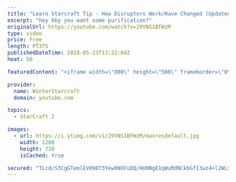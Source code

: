 ```yaml
---
title: "Learn Starcraft Tip - How Disruptors Work/Have Changed (Updated Patch 4.0 2018)"
excerpt: "hey bby you want some purification?"
originalUrl: https://youtube.com/watch?v=29YNS1BFWzM
type: video
price: Free
length: PT37S
publishedDateTime: 2018-05-23T13:22:04Z
heat: 50

featuredContent: "<iframe width=\"800\" height=\"500\" frameborder=\"0\" src=\"https://www.youtube.com/embed/29YNS1BFWzM\" allow=\"accelerometer; autoplay; encrypted-media; gyroscope; picture-in-picture\" allowfullscreen></iframe>"

provider:
  name: WinterStarcraft
  domain: youtube.com

topics:
  - StarCraft 2

images:
  - url: https://i.ytimg.com/vi/29YNS1BFWzM/maxresdefault.jpg
    width: 1280
    height: 720
    isCached: true

secured: "TLcd/S3CgGTemlEV090T3Yew6NOFuDQ/HUNNgE1qWuMdNCkbGfI3wz4+l2WLxqM6DqsUr+gNCdoQkkNOxUIelH+KBjiDdJgwm4nywyiwBjjrfPSDRHnlt+zR0n/Z449p6sl0iGlcftP0O0ILks1/eLJHzuzB5lMdUS+1Vg3pmJbCC0aE41r/1nX1fxdVfKUH6fCv0uG3JQoBsg8GUn25BlactDcsdHBXFivmz888P1tzxQjRNG+vLJilSJREg1v0VFhiBPy2VmACThfGrY0iuD9f1BVNahXP+/6bTDeCbzm+FM1R5D2wgTiszjTkWYQFwWK+sqToFOvoC5Zbo+/rRDNV75yj24RNywQjPVbSTwQB2QY313oUoGR884RPSQKJ6hrFmFhO4MhHnEj26VSxbEXXW27dG7GXjQVkn3fUO5M=;70uG8HNJ1SA9K9LtOxjMww=="
---
```


